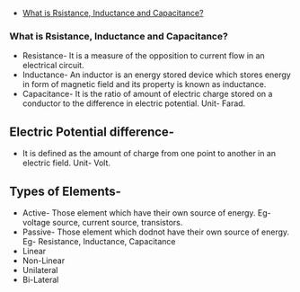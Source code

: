 - [What is Rsistance, Inductance and Capacitance?](#what-is-rsistance-inductance-and-capacitance)
### What is Rsistance, Inductance and Capacitance?
* Resistance- It is a measure of the opposition to current flow in an electrical circuit. 
* Inductance- An inductor is an energy stored device which stores energy in form of magnetic field and its property is known as inductance.
* Capacitance- It is the ratio of amount of electric charge stored on a conductor to the difference in electric potential. Unit- Farad.
  
## Electric Potential difference-
* It is defined as the amount of charge from one point to another in an electric field. Unit- Volt.

## Types of Elements-
* Active- Those element which have their own source of energy. Eg- voltage source, current source, transistors.
* Passive- Those element which dodnot have their own source of energy. Eg- Resistance, Inductance, Capacitance
* Linear
* Non-Linear
* Unilateral
* Bi-Lateral
